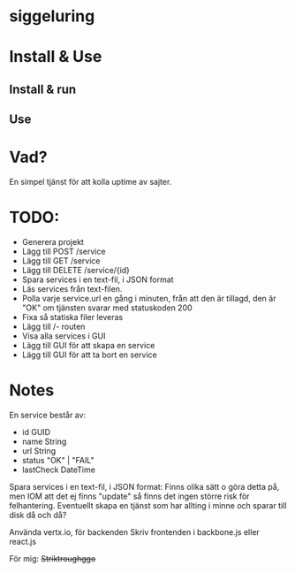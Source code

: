 # siggeluring

# Install & Use

## Install & run

## Use

# Vad?

En simpel tjänst för att kolla uptime av sajter. 

# TODO:
- Generera projekt
- Lägg till POST /service
- Lägg till GET /service
- Lägg till DELETE /service/{id}
- Spara services i en text-fil, i JSON format
- Läs services från text-filen.
- Polla varje service.url en gång i minuten, från att den är tillagd, den är "OK" om tjänsten svarar med statuskoden 200
- Fixa så statiska filer leveras
- Lägg till /- routen
- Visa alla services i GUI
- Lägg till GUI för att skapa en service
- Lägg till GUI för att ta bort en service

# Notes

En service består av:
  - id GUID
  - name String
  - url String
  - status "OK" | "FAIL"
  - lastCheck DateTime

Spara services i en text-fil, i JSON format:
Finns olika sätt o göra detta på, men IOM att det ej finns "update" så finns det ingen större risk för felhantering.
Eventuellt skapa en tjänst som har allting i minne och sparar till disk då och då?


Använda vertx.io, för backenden
Skriv frontenden i backbone.js eller react.js


För mig:
~~Striktroughggo~~
